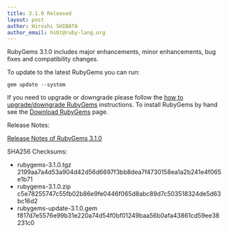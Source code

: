 ```yaml
---
title: 3.1.0 Released
layout: post
author: Hiroshi SHIBATA
author_email: hsbt@ruby-lang.org
---
```


RubyGems 3.1.0 includes major enhancements, minor enhancements, bug fixes and compatibility changes.

To update to the latest RubyGems you can run:

    gem update --system

If you need to upgrade or downgrade please follow the [how to upgrade/downgrade
RubyGems][upgrading] instructions.  To install RubyGems by hand see the
[Download RubyGems][download] page.

Release Notes:

[Release Notes of RubyGems 3.1.0](https://github.com/rubygems/rubygems/releases/tag/v3.1.0)

SHA256 Checksums:

* rubygems-3.1.0.tgz  
  2199aa7a4d53a904d42d56d6697f3bb8dea7f4730158ea1a2b241e4f065e1b71
* rubygems-3.1.0.zip  
  c5e78255747c55fb02b86e9fe0446f065d8abc89d7c503518324de5d63bc16d2
* rubygems-update-3.1.0.gem  
  f817d7e5576e99b31e220a74d54f0bf01249baa56b0afa43861cd59ee38231c0


[download]: http://rubygems.org/pages/download
[upgrading]: http://docs.seattlerb.org/rubygems/UPGRADING_rdoc.html
